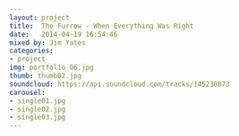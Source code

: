 ```yaml
---
layout: project
title:  The Furrow - When Everything Was Right
date:   2014-04-19 16:54:46
mixed by: Jim Yates
categories:
- project
img: portfolio_06.jpg
thumb: thumb02.jpg
soundcloud: https://api.soundcloud.com/tracks/145230873
carousel:
- single01.jpg
- single02.jpg
- single03.jpg
---
```


